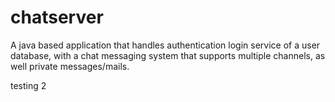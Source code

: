 # chatserver
A java based application that handles authentication login service of a user database, with a chat messaging system that supports multiple channels, as well private messages/mails.



testing
2
